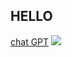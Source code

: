 ## HELLO
[chat GPT](https://chatgpt.com/c/68982180-76dc-8331-847c-cca2360a5f27)
<img src="./assets/img/about-image.jpg">
